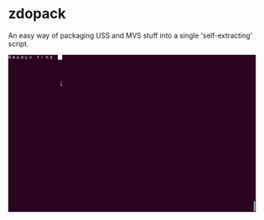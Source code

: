 # zdopack

An easy way of packaging USS and MVS stuff into a single 'self-extracting' script.


![ugly-demo](https://github.com/wizardofzos/zdopack/blob/master/zdopack-ugly-demo.gif?raw=true)
